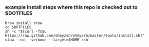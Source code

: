 ### example install steps where this repo is checked out to $DOTFILES
```
brew install stow
cd $DOTFILES
sh -c "$(curl -fsSL https://raw.github.com/ohmyzsh/ohmyzsh/master/tools/install.sh)"
stow --no --verbose --target=$HOME zsh
```
